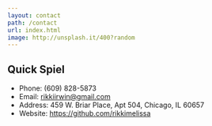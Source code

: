 ```yaml
---
layout: contact
path: /contact
url: index.html
image: http://unsplash.it/400?random
---
```


## Quick Spiel

* Phone: (609) 828-5873
* Email: rikkiirwin@gmail.com
* Address: 459 W. Briar Place, Apt 504, Chicago, IL 60657
* Website: https://github.com/rikkimelissa


